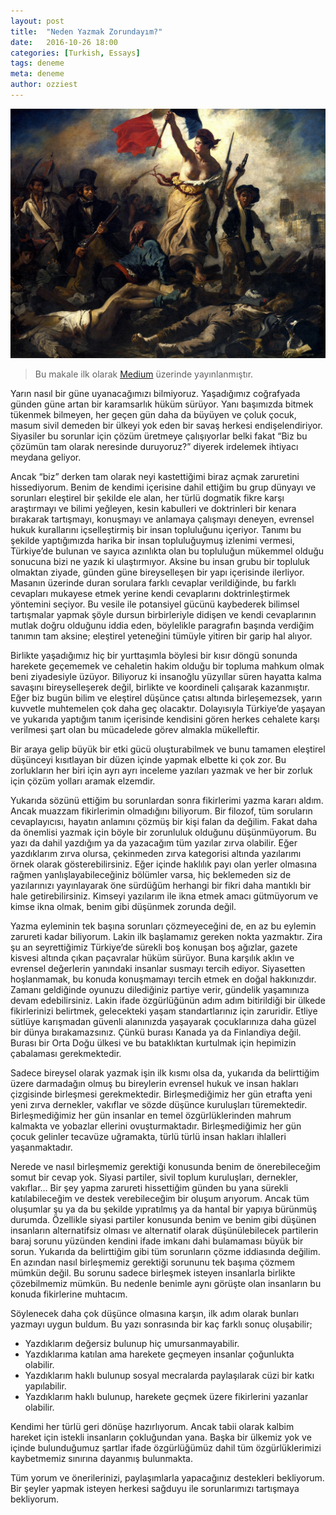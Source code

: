 ```yaml
---
layout: post
title:  "Neden Yazmak Zorundayım?"
date:   2016-10-26 18:00
categories: [Turkish, Essays]
tags: deneme
meta: deneme
author: ozziest
---
```


<div class="flex justify-center pt-4 pb-4">
    <a href="https://pixabay.com/en/france-french-revolution-civil-war-63022/" target="_blank">
        <img src="/images/posts/08.jpg" />
    </a>
</div>

> Bu makale ilk olarak [Medium](https://medium.com/@iozguradem/neden-yazmak-zorunday%C4%B1m-a5ca451cb192) üzerinde yayınlanmıştır.

Yarın nasıl bir güne uyanacağımızı bilmiyoruz. Yaşadığımız coğrafyada günden güne artan bir karamsarlık hüküm sürüyor. Yanı başımızda bitmek tükenmek bilmeyen, her geçen gün daha da büyüyen ve çoluk çocuk, masum sivil demeden bir ülkeyi yok eden bir savaş herkesi endişelendiriyor. Siyasiler bu sorunlar için çözüm üretmeye çalışıyorlar belki fakat “Biz bu çözümün tam olarak neresinde duruyoruz?” diyerek irdelemek ihtiyacı meydana geliyor.

Ancak “biz” derken tam olarak neyi kastettiğimi biraz açmak zaruretini hissediyorum. Benim de kendimi içerisine dahil ettiğim bu grup dünyayı ve sorunları eleştirel bir şekilde ele alan, her türlü dogmatik fikre karşı araştırmayı ve bilimi yeğleyen, kesin kabulleri ve doktrinleri bir kenara bırakarak tartışmayı, konuşmayı ve anlamaya çalışmayı deneyen, evrensel hukuk kurallarını içselleştirmiş bir insan topluluğunu içeriyor. Tanımı bu şekilde yaptığımızda harika bir insan topluluğuymuş izlenimi vermesi, Türkiye’de bulunan ve sayıca azınlıkta olan bu topluluğun mükemmel olduğu sonucuna bizi ne yazık ki ulaştırmıyor. Aksine bu insan grubu bir topluluk olmaktan ziyade, günden güne bireyselleşen bir yapı içerisinde ilerliyor. Masanın üzerinde duran sorulara farklı cevaplar verildiğinde, bu farklı cevapları mukayese etmek yerine kendi cevaplarını doktrinleştirmek yöntemini seçiyor. Bu vesile ile potansiyel gücünü kaybederek bilimsel tartışmalar yapmak şöyle dursun birbirleriyle didişen ve kendi cevaplarının mutlak doğru olduğunu iddia eden, böylelikle paragrafın başında verdiğim tanımın tam aksine; eleştirel yeteneğini tümüyle yitiren bir garip hal alıyor.

Birlikte yaşadığımız hiç bir yurttaşımla böylesi bir kısır döngü sonunda harekete geçememek ve cehaletin hakim olduğu bir topluma mahkum olmak beni ziyadesiyle üzüyor. Biliyoruz ki insanoğlu yüzyıllar süren hayatta kalma savaşını bireyselleşerek değil, birlikte ve koordineli çalışarak kazanmıştır. Eğer biz bugün bilim ve eleştirel düşünce çatısı altında birleşemezsek, yarın kuvvetle muhtemelen çok daha geç olacaktır. Dolayısıyla Türkiye’de yaşayan ve yukarıda yaptığım tanım içerisinde kendisini gören herkes cehalete karşı verilmesi şart olan bu mücadelede görev almakla mükelleftir.

Bir araya gelip büyük bir etki gücü oluşturabilmek ve bunu tamamen eleştirel düşünceyi kısıtlayan bir düzen içinde yapmak elbette ki çok zor. Bu zorlukların her biri için ayrı ayrı inceleme yazıları yazmak ve her bir zorluk için çözüm yolları aramak elzemdir.

Yukarıda sözünü ettiğim bu sorunlardan sonra fikirlerimi yazma kararı aldım. Ancak muazzam fikirlerimin olmadığını biliyorum. Bir filozof, tüm soruların cevaplayıcısı, hayatın anlamını çözmüş bir kişi falan da değilim. Fakat daha da önemlisi yazmak için böyle bir zorunluluk olduğunu düşünmüyorum. Bu yazı da dahil yazdığım ya da yazacağım tüm yazılar zırva olabilir. Eğer yazdıklarım zırva olursa, çekinmeden zırva kategorisi altında yazılarımı örnek olarak gösterebilirsiniz. Eğer içinde haklılık payı olan yerler olmasına rağmen yanlışlayabileceğiniz bölümler varsa, hiç beklemeden siz de yazılarınızı yayınlayarak öne sürdüğüm herhangi bir fikri daha mantıklı bir hale getirebilirsiniz. Kimseyi yazılarım ile ikna etmek amacı gütmüyorum ve kimse ikna olmak, benim gibi düşünmek zorunda değil.

Yazma eyleminin tek başına sorunları çözmeyeceğini de, en az bu eylemin zarureti kadar biliyorum. Lakin ilk başlamamız gereken nokta yazmaktır. Zira şu an seyrettiğimiz Türkiye’de sürekli boş konuşan boş ağızlar, gazete kisvesi altında çıkan paçavralar hüküm sürüyor. Buna karşılık aklın ve evrensel değerlerin yanındaki insanlar susmayı tercih ediyor. Siyasetten hoşlanmamak, bu konuda konuşmamayı tercih etmek en doğal hakkınızdır. Zamanı geldiğinde oyunuzu dilediğiniz partiye verir, gündelik yaşamınıza devam edebilirsiniz. Lakin ifade özgürlüğünün adım adım bitirildiği bir ülkede fikirlerinizi belirtmek, gelecekteki yaşam standartlarınız için zaruridir. Etliye sütlüye karışmadan güvenli alanınızda yaşayarak çocuklarınıza daha güzel bir dünya bırakamazsınız. Çünkü burası Kanada ya da Finlandiya değil. Burası bir Orta Doğu ülkesi ve bu bataklıktan kurtulmak için hepimizin çabalaması gerekmektedir.

Sadece bireysel olarak yazmak işin ilk kısmı olsa da, yukarıda da belirttiğim üzere darmadağın olmuş bu bireylerin evrensel hukuk ve insan hakları çizgisinde birleşmesi gerekmektedir. Birleşmediğimiz her gün etrafta yeni yeni zırva dernekler, vakıflar ve sözde düşünce kuruluşları türemektedir. Birleşmediğimiz her gün insanlar en temel özgürlüklerinden mahrum kalmakta ve yobazlar ellerini ovuşturmaktadır. Birleşmediğimiz her gün çocuk gelinler tecavüze uğramakta, türlü türlü insan hakları ihlalleri yaşanmaktadır.

Nerede ve nasıl birleşmemiz gerektiği konusunda benim de önerebileceğim somut bir cevap yok. Siyasi partiler, sivil toplum kuruluşları, dernekler, vakıflar… Bir şey yapma zarureti hissettiğim günden bu yana sürekli katılabileceğim ve destek verebileceğim bir oluşum arıyorum. Ancak tüm oluşumlar şu ya da bu şekilde yıpratılmış ya da hantal bir yapıya bürünmüş durumda. Özellikle siyasi partiler konusunda benim ve benim gibi düşünen insanların alternatifsiz olması ve alternatif olarak düşünülebilecek partilerin baraj sorunu yüzünden kendini ifade imkanı dahi bulamaması büyük bir sorun. Yukarıda da belirttiğim gibi tüm sorunların çözme iddiasında değilim. En azından nasıl birleşmemiz gerektiği sorununu tek başıma çözmem mümkün değil. Bu sorunu sadece birleşmek isteyen insanlarla birlikte çözebilmemiz mümkün. Bu nedenle benimle aynı görüşte olan insanların bu konuda fikirlerine muhtacım.

Söylenecek daha çok düşünce olmasına karşın, ilk adım olarak bunları yazmayı uygun buldum. Bu yazı sonrasında bir kaç farklı sonuç oluşabilir;

- Yazdıklarım değersiz bulunup hiç umursanmayabilir.
- Yazdıklarıma katılan ama harekete geçmeyen insanlar çoğunlukta olabilir.
- Yazdıklarım haklı bulunup sosyal mecralarda paylaşılarak cüzi bir katkı yapılabilir.
- Yazdıklarım haklı bulunup, harekete geçmek üzere fikirlerini yazanlar olabilir.

Kendimi her türlü geri dönüşe hazırlıyorum. Ancak tabii olarak kalbim hareket için istekli insanların çokluğundan yana. Başka bir ülkemiz yok ve içinde bulunduğumuz şartlar ifade özgürlüğümüz dahil tüm özgürlüklerimizi kaybetmemiz sınırına dayanmış bulunmakta.

Tüm yorum ve önerilerinizi, paylaşımlarla yapacağınız destekleri bekliyorum. Bir şeyler yapmak isteyen herkesi sağduyu ile sorunlarımızı tartışmaya bekliyorum.